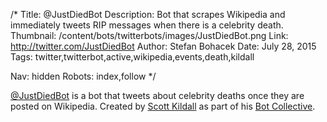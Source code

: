 /*
Title: @JustDiedBot
Description: Bot that scrapes Wikipedia and immediately tweets RIP messages when there is a celebrity death.
Thumbnail: /content/bots/twitterbots/images/JustDiedBot.png
Link: http://twitter.com/JustDiedBot
Author: Stefan Bohacek
Date: July 28, 2015
Tags: twitter,twitterbot,active,wikipedia,events,death,kildall

Nav: hidden
Robots: index,follow
*/

[@JustDiedBot](https://twitter.com/JustDiedBot) is a bot that tweets about celebrity deaths once they are posted on Wikipedia. Created by [Scott Kildall](https://twitter.com/kildall) as part of his [Bot Collective](http://www.botcollective.com/).
